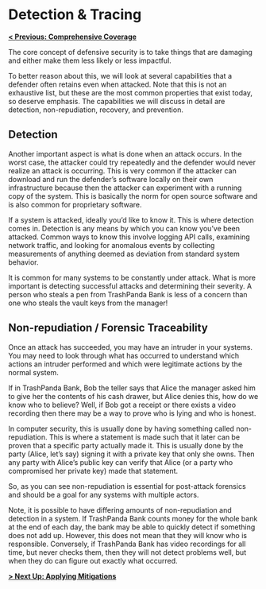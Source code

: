 # Detection & Tracing

**[< Previous: Comprehensive Coverage](./comprehensive-coverage.md)**

The core concept of defensive security is to take things that are damaging and either make them less likely or less impactful.

To better reason about this, we will look at several capabilities that a defender often retains even when attacked. Note that this is not an exhaustive list, but these are the most common properties that exist today, so deserve emphasis. The capabilities we will discuss in detail are detection, non-repudiation, recovery, and prevention.

## Detection

Another important aspect is what is done when an attack occurs. In the worst case, the attacker could try repeatedly and the defender would never realize an attack is occurring. This is very common if the attacker can download and run the defender’s software locally on their own infrastructure because then the attacker can experiment with a running copy of the system. This is basically the norm for open source software and is also common for proprietary software.

If a system is attacked, ideally you’d like to know it. This is where detection comes in. Detection is any means by which you can know you’ve been attacked. Common ways to know this involve logging API calls, examining network traffic, and looking for anomalous events by collecting measurements of anything deemed as deviation from standard system behavior.

It is common for many systems to be constantly under attack. What is more important is detecting successful attacks and determining their severity. A person who steals a pen from TrashPanda Bank is less of a concern than one who steals the vault keys from the manager!

## Non-repudiation / Forensic Traceability

Once an attack has succeeded, you may have an intruder in your systems. You may need to look through what has occurred to understand which actions an intruder performed and which were legitimate actions by the normal system.

If in TrashPanda Bank, Bob the teller says that Alice the manager asked him to give her the contents of his cash drawer, but Alice denies this, how do we know who to believe? Well, if Bob got a receipt or there exists a video recording then there may be a way to prove who is lying and who is honest.

In computer security, this is usually done by having something called non-repudiation. This is where a statement is made such that it later can be proven that a specific party actually made it. This is usually done by the party (Alice, let’s say) signing it with a private key that only she owns. Then any party with Alice’s public key can verify that Alice (or a party who compromised her private key) made that statement.

So, as you can see non-repudiation is essential for post-attack forensics and should be a goal for any systems with multiple actors.

Note, it is possible to have differing amounts of non-repudiation and detection in a system. If TrashPanda Bank counts money for the whole bank at the end of each day, the bank may be able to quickly detect if something does not add up. However, this does not mean that they will know who is responsible. Conversely, if TrashPanda Bank has video recordings for all time, but never checks them, then they will not detect problems well, but when they do can figure out exactly what occurred.

**[> Next Up: Applying Mitigations](./applying-mitigations.md)**
